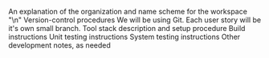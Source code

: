 An explanation of the organization and name scheme for the workspace "\n"
Version-control procedures
  We will be using Git. Each user story will be it's own small branch.
Tool stack description and setup procedure
Build instructions
Unit testing instructions
System testing instructions
Other development notes, as needed
